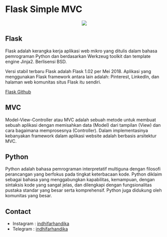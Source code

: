 # Flask Simple MVC
<p align="center"><img src="https://robocrop.realpython.net/?url=https%3A//files.realpython.com/media/flask.3aee85149243.png&w=1500&sig=a934eafd41fe3681da59d952bbe5673df9c5597e"></p>

## Flask

Flask adalah kerangka kerja aplikasi web mikro yang ditulis dalam bahasa pemrograman Python dan berdasarkan Werkzeug toolkit dan template engine Jinja2. Berlisensi BSD.

Versi stabil terbaru Flask adalah Flask 1.02 per Mei 2018. Aplikasi yang menggunakan Flask framework antara lain adalah: Pinterest, LinkedIn, dan halaman web komunitas situs Flask itu sendiri.

[Flask Github](https://github.com/pallets/flask)

## MVC

Model-View-Controller atau MVC adalah sebuah metode untuk membuat sebuah aplikasi dengan memisahkan data (Model) dari tampilan (View) dan cara bagaimana memprosesnya (Controller). Dalam implementasinya kebanyakan framework dalam aplikasi website adalah berbasis arsitektur MVC.

## Python

Python adalah bahasa pemrograman interpretatif multiguna dengan filosofi perancangan yang berfokus pada tingkat keterbacaan kode. Python diklaim sebagai bahasa yang menggabungkan kapabilitas, kemampuan, dengan sintaksis kode yang sangat jelas, dan dilengkapi dengan fungsionalitas pustaka standar yang besar serta komprehensif. Python juga didukung oleh komunitas yang besar.

## Contact

* Instagram : [indhifarhandika](https://www.instagram.com/indhifarhandika)
* Telegram : [indhifarhandika](http://t.me/indhifarhandika)
